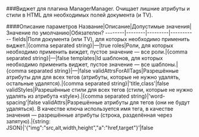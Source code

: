 ###Виджет для плагина ManagerManager. Очищает лишние атрибуты и стили в HTML для необходимых полей документа (и TV).

####Описание параметров
Название|Описание|Допустимые значения|Значение по умолчанию|Обязателен?
--------|--------|---------|-----------
fields|Поля документа (или TV), для которых необходимо применить виджет.|{comma separated string}|—|true
roles|Роли, для которых необходимо применить виждет, пустое значение — все роли.|{comma separated string}|—|false
templates|Id шаблонов, для которых необходимо применить виджет, пустое значение — все шаблоны.|{comma separated string}|—|false
validAttrsForAllTags|Разрешённые атрибуты для для всех тегов (атрибуты, которые не нужно удалять, остальные удалятся).|{comma separated string}|'title,class'|false
validStyles|Разрешённые стили для всех тегов (стили, которые не нужно удалять из атрибута «style»).|{comma separated string}|'word-spacing'|false
validAttrs|Разрешённые атрибуты для тегов (они не будут удаляться). В качестве ключа используется имя тега, в качестве значения — разрешённые атрибуты (строка, разделённая через запятую).|{string: JSON}|'{"img":"src,alt,width,height","a":"href,target"}'|false